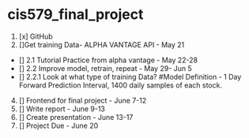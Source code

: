 # cis579_final_project

1. [x] GitHub
1. []Get training Data- ALPHA VANTAGE API - May 21

- [] 2.1 Tutorial Practice from alpha vantage - May 22-28
- [] 2.2 Improve model, retrain, repeat - May 29- Jun 5
- [] 2.2.1 Look at what type of training Data?
  #Model Definition - 1 Day Forward Prediction Interval, 1400 daily samples of each stock.

4. [] Frontend for final project - June 7-12
5. [] Write report - June 9-13
6. [] Create presentation - June 13-17
7. [] Project Due - June 20

